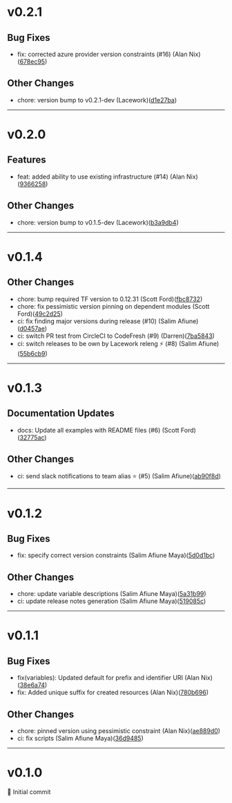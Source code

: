 # v0.2.1

## Bug Fixes
* fix: corrected azure provider version constraints (#16) (Alan Nix)([678ec95](https://github.com/lacework/terraform-azure-activity-log/commit/678ec957be15d9bbc4487db2e5569aa105815fdd))
## Other Changes
* chore: version bump to v0.2.1-dev (Lacework)([d1e27ba](https://github.com/lacework/terraform-azure-activity-log/commit/d1e27baced470b57f3cb14586f292f8feeeb3a44))
---
# v0.2.0

## Features
* feat: added ability to use existing infrastructure (#14) (Alan Nix)([9366258](https://github.com/lacework/terraform-azure-activity-log/commit/93662581e6950b8769f3c7a2cf4100359bbe5e32))
## Other Changes
* chore: version bump to v0.1.5-dev (Lacework)([b3a9db4](https://github.com/lacework/terraform-azure-activity-log/commit/b3a9db4e6ce9850183be55313d620970b9554fee))
---
# v0.1.4

## Other Changes
* chore: bump required TF version to 0.12.31 (Scott Ford)([fbc8732](https://github.com/lacework/terraform-azure-activity-log/commit/fbc87323c7162acf4adcb84bfe37ad54238b09af))
* chore: fix pessimistic version pinning on dependent modules (Scott Ford)([49c2d25](https://github.com/lacework/terraform-azure-activity-log/commit/49c2d2562c85a806fa986a627aad250808af2e8f))
* ci: fix finding major versions during release (#10) (Salim Afiune)([d0457ae](https://github.com/lacework/terraform-azure-activity-log/commit/d0457ae443d5d9f49d565ff6f6d89bd8017ec7fb))
* ci: switch PR test from CircleCI to CodeFresh (#9) (Darren)([7ba5843](https://github.com/lacework/terraform-azure-activity-log/commit/7ba58430930e961ed50dd1fe499aec634f36d7d4))
* ci: switch releases to be own by Lacework releng ⚡ (#8) (Salim Afiune)([55b6cb9](https://github.com/lacework/terraform-azure-activity-log/commit/55b6cb9f81aa196e87cb172ce038215540a87d98))
---
# v0.1.3

## Documentation Updates
* docs: Update all examples with README files (#6) (Scott Ford)([32775ac](https://github.com/lacework/terraform-azure-activity-log/commit/32775ac4ab60c7650707e7526893a302c06656e5))
## Other Changes
* ci: send slack notifications to team alias ⭐ (#5) (Salim Afiune)([ab90f8d](https://github.com/lacework/terraform-azure-activity-log/commit/ab90f8d4640a12effb359298638cfba271d93245))
---
# v0.1.2

## Bug Fixes
* fix: specify correct version constraints (Salim Afiune Maya)([5d0d1bc](https://github.com/lacework/terraform-azure-activity-log/commit/5d0d1bc6109e62e0f2b1a3e666fca12bf9a3cbd0))
## Other Changes
* chore: update variable descriptions (Salim Afiune Maya)([5a31b99](https://github.com/lacework/terraform-azure-activity-log/commit/5a31b99fbf1938e0d6915f4f50bdf5b66457c4c9))
* ci: update release notes generation (Salim Afiune Maya)([519085c](https://github.com/lacework/terraform-azure-activity-log/commit/519085c3299f9cdc3c02339c07efef1f391f59d7))
---
# v0.1.1

## Bug Fixes
* fix(variables): Updated default for prefix and identifier URI (Alan Nix)([38e6a74](https://github.com/lacework/terraform-azure-activity-log/commit/38e6a7449caf38d90f030a36443ce0b12c1c3ef1))
* fix: Added unique suffix for created resources (Alan Nix)([780b696](https://github.com/lacework/terraform-azure-activity-log/commit/780b696366d2426704ce8c47a0a40b2cf38bec9b))
## Other Changes
* chore: pinned version using pessimistic constraint (Alan Nix)([ae889d0](https://github.com/lacework/terraform-azure-activity-log/commit/ae889d0c75c50875a7a2879292419086e652ce8c))
* ci: fix scripts (Salim Afiune Maya)([36d9485](https://github.com/lacework/terraform-azure-activity-log/commit/36d9485d8cf40cbe2f4f6a1b61bbfd6b7c4bb211))
---
# v0.1.0

🎊 Initial commit
